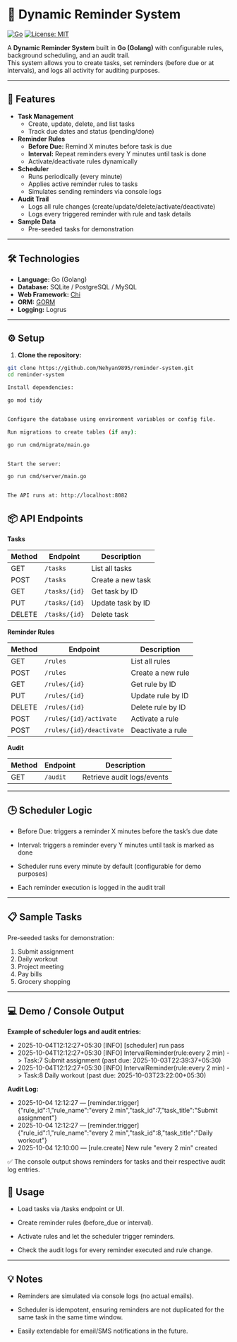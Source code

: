 # 📅 Dynamic Reminder System

[![Go](https://img.shields.io/badge/Go-1.21-blue?logo=go)](https://golang.org/) 
[![License: MIT](https://img.shields.io/badge/License-MIT-green.svg)](LICENSE)

A **Dynamic Reminder System** built in **Go (Golang)** with configurable rules, background scheduling, and an audit trail.  
This system allows you to create tasks, set reminders (before due or at intervals), and logs all activity for auditing purposes.

---

## 🚀 Features

- **Task Management**
  - Create, update, delete, and list tasks
  - Track due dates and status (pending/done)
- **Reminder Rules**
  - **Before Due:** Remind X minutes before task is due
  - **Interval:** Repeat reminders every Y minutes until task is done
  - Activate/deactivate rules dynamically
- **Scheduler**
  - Runs periodically (every minute)
  - Applies active reminder rules to tasks
  - Simulates sending reminders via console logs
- **Audit Trail**
  - Logs all rule changes (create/update/delete/activate/deactivate)
  - Logs every triggered reminder with rule and task details
- **Sample Data**
  - Pre-seeded tasks for demonstration

---

## 🛠 Technologies

- **Language:** Go (Golang)
- **Database:** SQLite / PostgreSQL / MySQL
- **Web Framework:** [Chi](https://github.com/go-chi/chi)
- **ORM:** [GORM](https://gorm.io/)
- **Logging:** Logrus

---

## ⚙️ Setup

1. **Clone the repository:**

```bash
git clone https://github.com/Nehyan9895/reminder-system.git
cd reminder-system

Install dependencies:

go mod tidy


Configure the database using environment variables or config file.

Run migrations to create tables (if any):

go run cmd/migrate/main.go


Start the server:

go run cmd/server/main.go


The API runs at: http://localhost:8082

```

## 📦 API Endpoints

**Tasks**

| Method | Endpoint      | Description       |
| ------ | ------------- | ----------------- |
| GET    | `/tasks`      | List all tasks    |
| POST   | `/tasks`      | Create a new task |
| GET    | `/tasks/{id}` | Get task by ID    |
| PUT    | `/tasks/{id}` | Update task by ID |
| DELETE | `/tasks/{id}` | Delete task       |


**Reminder Rules**

| Method | Endpoint                 | Description       |
| ------ | ------------------------ | ----------------- |
| GET    | `/rules`                 | List all rules    |
| POST   | `/rules`                 | Create a new rule |
| GET    | `/rules/{id}`            | Get rule by ID    |
| PUT    | `/rules/{id}`            | Update rule by ID |
| DELETE | `/rules/{id}`            | Delete rule by ID |
| POST   | `/rules/{id}/activate`   | Activate a rule   |
| POST   | `/rules/{id}/deactivate` | Deactivate a rule |

**Audit**

| Method | Endpoint | Description                |
| ------ | -------- | -------------------------- |
| GET    | `/audit` | Retrieve audit logs/events |
 
---

## 🕒 Scheduler Logic

- Before Due: triggers a reminder X minutes before the task’s due date

- Interval: triggers a reminder every Y minutes until task is marked as done

- Scheduler runs every minute by default (configurable for demo purposes)

- Each reminder execution is logged in the audit trail

---

## 📋 Sample Tasks

Pre-seeded tasks for demonstration:

1. Submit assignment
2. Daily workout
3. Project meeting
4. Pay bills
5. Grocery shopping

---

## 💻 Demo / Console Output

**Example of scheduler logs and audit entries:**

- 2025-10-04T12:12:27+05:30 [INFO] [scheduler] run pass
- 2025-10-04T12:12:27+05:30 [INFO] IntervalReminder(rule:every 2 min) -> Task:7 Submit assignment (past due: 2025-10-03T22:39:37+05:30)
- 2025-10-04T12:12:27+05:30 [INFO] IntervalReminder(rule:every 2 min) -> Task:8 Daily workout (past due: 2025-10-03T23:22:00+05:30)

**Audit Log:**

- 2025-10-04 12:12:27 — [reminder.trigger] {"rule_id":1,"rule_name":"every 2 min","task_id":7,"task_title":"Submit assignment"}
- 2025-10-04 12:12:27 — [reminder.trigger] {"rule_id":1,"rule_name":"every 2 min","task_id":8,"task_title":"Daily workout"}
- 2025-10-04 12:10:00 — [rule.create] New rule "every 2 min" created

✅ The console output shows reminders for tasks and their respective audit log entries.

## 🔧 Usage

- Load tasks via /tasks endpoint or UI.

- Create reminder rules (before_due or interval).

- Activate rules and let the scheduler trigger reminders.

- Check the audit logs for every reminder executed and rule change.

---


## 💡 Notes

- Reminders are simulated via console logs (no actual emails).

- Scheduler is idempotent, ensuring reminders are not duplicated for the same task in the same time window.

- Easily extendable for email/SMS notifications in the future.
